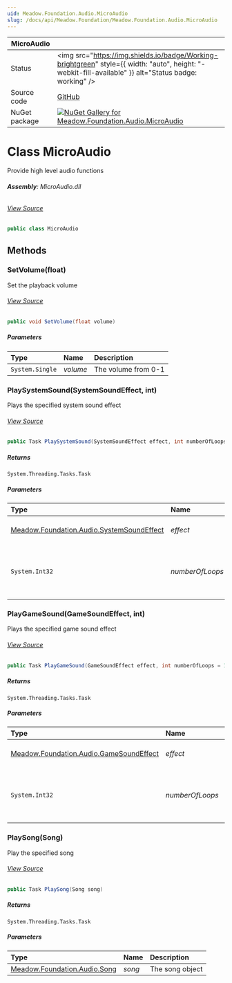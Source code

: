 ```yaml
---
uid: Meadow.Foundation.Audio.MicroAudio
slug: /docs/api/Meadow.Foundation/Meadow.Foundation.Audio.MicroAudio
---
```


| MicroAudio | |
|--------|--------|
| Status | <img src="https://img.shields.io/badge/Working-brightgreen" style={{ width: "auto", height: "-webkit-fill-available" }} alt="Status badge: working" /> |
| Source code | [GitHub](https://github.com/WildernessLabs/Meadow.Foundation/tree/main/Source/Meadow.Foundation.Libraries_and_Frameworks/Audio.MicroAudio) |
| NuGet package | <a href="https://www.nuget.org/packages/Meadow.Foundation.Audio.MicroAudio/" target="_blank"><img src="https://img.shields.io/nuget/v/Meadow.Foundation.Audio.MicroAudio.svg?label=Meadow.Foundation.Audio.MicroAudio" alt="NuGet Gallery for Meadow.Foundation.Audio.MicroAudio" /></a> |


# Class MicroAudio
Provide high level audio functions

###### **Assembly**: MicroAudio.dll
###### [View Source](https://github.com/WildernessLabs/Meadow.Foundation/blob/main/Source/Meadow.Foundation.Libraries_and_Frameworks/Audio.MicroAudio/Driver/MicroAudio.cs#L9)
```csharp title="Declaration"
public class MicroAudio
```
## Methods
### SetVolume(float)
Set the playback volume
###### [View Source](https://github.com/WildernessLabs/Meadow.Foundation/blob/main/Source/Meadow.Foundation.Libraries_and_Frameworks/Audio.MicroAudio/Driver/MicroAudio.cs#L29)
```csharp title="Declaration"
public void SetVolume(float volume)
```

##### Parameters

| Type | Name | Description |
|:--- |:--- |:--- |
| `System.Single` | *volume* | The volume from 0-1 |

### PlaySystemSound(SystemSoundEffect, int)
Plays the specified system sound effect
###### [View Source](https://github.com/WildernessLabs/Meadow.Foundation/blob/main/Source/Meadow.Foundation.Libraries_and_Frameworks/Audio.MicroAudio/Driver/MicroAudio.cs#L39)
```csharp title="Declaration"
public Task PlaySystemSound(SystemSoundEffect effect, int numberOfLoops = 1)
```

##### Returns

`System.Threading.Tasks.Task`

##### Parameters

| Type | Name | Description |
|:--- |:--- |:--- |
| [Meadow.Foundation.Audio.SystemSoundEffect](../SystemSoundEffect) | *effect* | The sound effect to play |
| `System.Int32` | *numberOfLoops* | The number of times to play the sound effect |

### PlayGameSound(GameSoundEffect, int)
Plays the specified game sound effect
###### [View Source](https://github.com/WildernessLabs/Meadow.Foundation/blob/main/Source/Meadow.Foundation.Libraries_and_Frameworks/Audio.MicroAudio/Driver/MicroAudio.cs#L54)
```csharp title="Declaration"
public Task PlayGameSound(GameSoundEffect effect, int numberOfLoops = 1)
```

##### Returns

`System.Threading.Tasks.Task`

##### Parameters

| Type | Name | Description |
|:--- |:--- |:--- |
| [Meadow.Foundation.Audio.GameSoundEffect](../GameSoundEffect) | *effect* | The sound effect to play |
| `System.Int32` | *numberOfLoops* | The number of times to play the sound effect |

### PlaySong(Song)
Play the specified song
###### [View Source](https://github.com/WildernessLabs/Meadow.Foundation/blob/main/Source/Meadow.Foundation.Libraries_and_Frameworks/Audio.MicroAudio/Driver/MicroAudio.cs#L68)
```csharp title="Declaration"
public Task PlaySong(Song song)
```

##### Returns

`System.Threading.Tasks.Task`

##### Parameters

| Type | Name | Description |
|:--- |:--- |:--- |
| [Meadow.Foundation.Audio.Song](../Song) | *song* | The song object |

